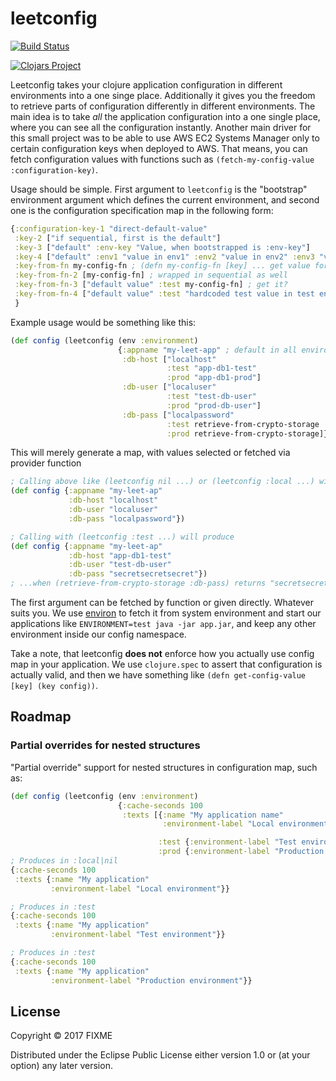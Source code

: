 # leetconfig

[![Build Status](https://travis-ci.org/juhofriman/leetconfig.svg?branch=master)](https://travis-ci.org/juhofriman/leetconfig)

[![Clojars Project](https://img.shields.io/clojars/v/leetconfig.svg)](https://clojars.org/leetconfig)

Leetconfig takes your clojure application configuration in different environments into a one singe place.
Additionally it gives you the freedom to retrieve parts of configuration differently in different environments.
The main idea is to take _all_ the application configuration into a one single place, where you can see all the configuration
instantly. Another main driver for this small project was to be able to use AWS EC2 Systems Manager only to certain configuration
keys when deployed to AWS. That means, you can fetch configuration values with functions such as `(fetch-my-config-value :configuration-key)`.

Usage should be simple. First argument to `leetconfig` is the "bootstrap" environment argument which defines the current environment, and second one is the configuration specification map in the following form:

```clojure
{:configuration-key-1 "direct-default-value"
 :key-2 ["if sequential, first is the default"]
 :key-3 ["default" :env-key "Value, when bootstrapped is :env-key"]
 :key-4 ["default" :env1 "value in env1" :env2 "value in env2" :env3 "value in env3"]
 :key-from-fn my-config-fn ; (defn my-config-fn [key] ... get value for key ... )
 :key-from-fn-2 [my-config-fn] ; wrapped in sequential as well
 :key-from-fn-3 ["default value" :test my-config-fn] ; get it?
 :key-from-fn-4 ["default value" :test "hardcoded test value in test environment" :prod my-config-fn] ; capiche?
 }
```

Example usage would be something like this:

```clojure
(def config (leetconfig (env :environment)
                        {:appname "my-leet-app" ; default in all environments
                         :db-host ["localhost"
                                   :test "app-db1-test"
                                   :prod "app-db1-prod"]
                         :db-user ["localuser"
                                   :test "test-db-user"
                                   :prod "prod-db-user"]
                         :db-pass ["localpassword"
                                   :test retrieve-from-crypto-storage
                                   :prod retrieve-from-crypto-storage]}))

```

This will merely generate a map, with values selected or fetched via provider function

```clojure
; Calling above like (leetconfig nil ...) or (leetconfig :local ...) will produce a map
(def config {:appname "my-leet-ap"
             :db-host "localhost"
             :db-user "localuser"
             :db-pass "localpassword"})

; Calling with (leetconfig :test ...) will produce
(def config {:appname "my-leet-ap"
             :db-host "app-db1-test"
             :db-user "test-db-user"
             :db-pass "secretsecretsecret"})
; ...when (retrieve-from-crypto-storage :db-pass) returns "secretsecretsecret"
```

The first argument can be fetched by function or given directly. Whatever suits you. We use [environ](https://github.com/weavejester/environ)
to fetch it from system environment and start our applications like `ENVIRONMENT=test java -jar app.jar`, and keep any other environment inside
our config namespace.

Take a note, that leetconfig **does not** enforce how you actually use config map in your application. We use `clojure.spec` to
assert that configuration is actually valid, and then we have something like `(defn get-config-value [key] (key config))`.

## Roadmap

### Partial overrides for nested structures

"Partial override" support for nested structures in configuration map, such as:

```clojure
(def config (leetconfig (env :environment)
                        {:cache-seconds 100
                         :texts [{:name "My application name"
                                  :environment-label "Local environment"}

                                 :test {:environment-label "Test environment"}
                                 :prod {:environment-label "Production environment"}]}))
; Produces in :local|nil
{:cache-seconds 100
 :texts {:name "My application"
         :environment-label "Local environment"}}

; Produces in :test
{:cache-seconds 100
 :texts {:name "My application"
         :environment-label "Test environment"}}

; Produces in :test
{:cache-seconds 100
 :texts {:name "My application"
         :environment-label "Production environment"}}
```

## License

Copyright © 2017 FIXME

Distributed under the Eclipse Public License either version 1.0 or (at
your option) any later version.
